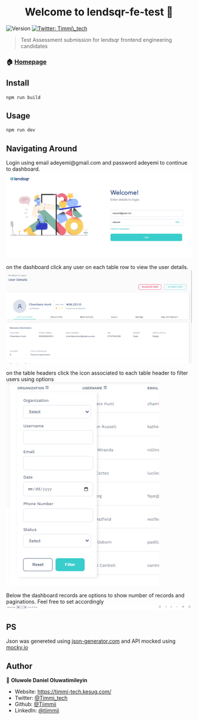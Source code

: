 <h1 align="center">Welcome to lendsqr-fe-test 👋</h1>
<p>
  <img alt="Version" src="https://img.shields.io/badge/version-0.0.0-blue.svg?cacheSeconds=2592000" />
  <a href="https://twitter.com/Timmi\_tech" target="_blank">
    <img alt="Twitter: Timmi\_tech" src="https://img.shields.io/twitter/follow/Timmi\_tech.svg?style=social" />
  </a>
</p>

> Test Assessment submission for lendsqr frontend engineering candidates

### 🏠 [Homepage](https://lendsqr-fe-test-rose.vercel.app)

## Install

```sh
npm run build
```

## Usage

```sh
npm run dev
```
## Navigating Around
<p>
   Login using email adeyemi@gmail.com and password adeyemi to continue to dashboard.
  <img src='example_images/1.png'/>
</p>
<p>
  on the dashboard click any user on each table row to view the user details.
  <img src='example_images/3.png'/>
</p>
<p>
  on the table headers click the icon associated to each table header to filter users using options
  <img src='example_images/2.png'/>
</p>
<p>
  Below the dashboard records are options to show number of records and paginations. Feel free to set accordingly
  <img src='example_images/4.png'/> 
</p>

## PS
<p> Json was genereted using <a href='https://json-generator.com/#'>json-generator.com</a> and API mocked using <a href='https://designer.mocky.io/'>mocky.io</a></p>

## Author

👤 **Oluwole Daniel Oluwatimileyin**

* Website: https://timmi-tech.kesug.com/
* Twitter: [@Timmi\_tech](https://twitter.com/Timmi\_tech)
* Github: [@Tiimmii](https://github.com/Tiimmii)
* LinkedIn: [@tiimmii](https://linkedin.com/in/tiimmii)